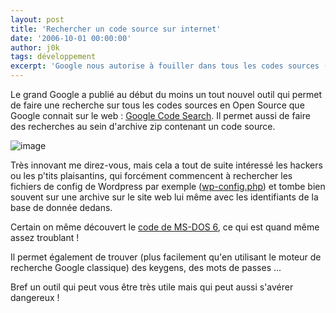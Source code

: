 ```yaml
---
layout: post
title: 'Rechercher un code source sur internet'
date: '2006-10-01 00:00:00'
author: j0k
tags: développement
excerpt: 'Google nous autorise à fouiller dans tous les codes sources (Open Source) qu''il connaît sur internet, profitons-en, testons le !'
---
```


Le grand Google a publié au début du moins un tout nouvel outil qui permet de faire une recherche sur tous les codes sources en Open Source que Google connait sur le web : [Google Code Search](http://www.google.com/codesearch).  Il permet aussi de faire des recherches au sein d'archive zip contenant un code source.

   ![image](https://www.google.com/intl/en/images/codesearch_logo.gif)

  Très innovant me direz-vous, mais cela a tout de suite intéressé les hackers ou les p'tits plaisantins, qui forcément commencent à rechercher les fichiers de config de Wordpress par exemple ([wp-config.php](http://www.google.com/codesearch?hl=en&lr=&q=file%3Awp-config.php&btnG=Search)) et tombe bien souvent sur une archive sur le site web lui même avec les identifiants de la base de donnée dedans.

  Certain on même découvert le [code de MS-DOS 6](http://www.google.com/codesearch?q=show:WtWZkLcWeso:LqnnKA42GyA&sa=N&ct=rdp&cs_p=http://center.cie.hallym.ac.kr/~yuko/cgi-bin/ez2000/system/db/linux/upload/45/1070214716/MS-DOS.6.0.Source.Code.zip), ce qui est quand même assez troublant !

  Il permet également de trouver (plus facilement qu'en utilisant le moteur de recherche Google classique) des keygens, des mots de passes ...

 Bref un outil qui peut vous être très utile mais qui peut aussi s'avérer dangereux !
